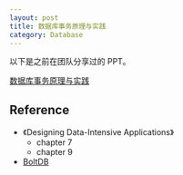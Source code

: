 ```yaml
---
layout: post
title: 数据库事务原理与实践
category: Database
---
```


以下是之前在团队分享过的 PPT。

[数据库事务原理与实践](/files/数据库事务原理与实践.pptx)


## Reference
* 《Designing Data-Intensive Applications》
    * chapter 7
    * chapter 9
* [BoltDB](https://github.com/etcd-io/bbolt)